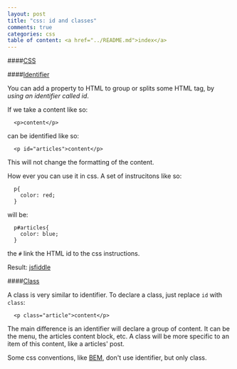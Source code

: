 ```yaml
---
layout: post
title: "css: id and classes"
comments: true
categories: css
table of content: <a href="../README.md">index</a>
---
```


####[CSS](#css)

####[Identifier](#css-identifier)

You can add a property to HTML to group or splits some HTML tag,
by _using an identifier called id_.

If we take a content like so:

```
  <p>content</p>
```

can be identified like so:

```
  <p id="articles">content</p>
```

This will not change the formatting of the content.

How ever you can use it in css. A set of instrucitons like so:

```
  p{
    color: red;
  }
```

will be:

```
  p#articles{
    color: blue;
  }
```

the ``#`` link the HTML id to the css instructions.

Result: [jsfiddle](http://jsfiddle.net/007tcjnu/)

####[Class](#css-class)

A class is very similar to identifier. To declare a class, just replace
``id`` with ``class``:

```
  <p class="article">content</p>
```

The main difference is an identifier will declare a group of content.
It can be the menu, the articles content block, etc.
A class will be more specific to an item of this content, like a
articles' post.

Some css conventions, like [BEM](http://bem.info/), don't use identifier, but only class.





